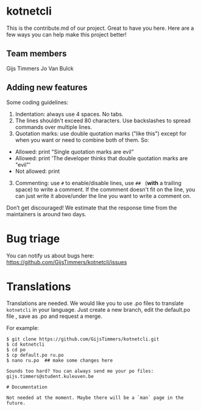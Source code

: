 # kotnetcli

This is the contribute.md of our project. Great to have you here. Here are a
few ways you can help make this project better!

## Team members
Gijs Timmers
Jo Van Bulck

## Adding new features

Some coding guidelines:

1. Indentation: always use 4 spaces. No tabs.
2. The lines shouldn't exceed 80 characters. Use backslashes to spread commands
over multiple lines.
2. Quotation marks: use double quotation marks ("like this") except for when you
want or need to combine both of them. So:
  - Allowed: print "Single quotation marks are evil"
  - Allowed: print 'The developer thinks that double quotation marks are "evil"'
  - Not allowed: print
3. Commenting: use `#` to enable/disable lines, use `## `
(__with__ a trailing space) to write a comment. If the commment doesn't fit on
the line, you can just write it above/under the line you want to write a comment
on.

Don’t get discouraged! We estimate that the response time from the
maintainers is around two days.

# Bug triage

You can notify us about bugs here:
https://github.com/GijsTimmers/kotnetcli/issues

# Translations

Translations are needed. We would like you to use .po files to translate
`kotnetcli` in your language. Just create a new branch, edit the default.po file
, save as <yourlanguageabbreviation>.po and request a merge.

For example:

```
$ git clone https://github.com/GijsTimmers/kotnetcli.git
$ cd kotnetcli
$ cd po
$ cp default.po ru.po
$ nano ru.po  ## make some changes here

Sounds too hard? You can always send me your po files:
gijs.timmers@student.kuleuven.be

# Documentation

Not needed at the moment. Maybe there will be a `man` page in the future.
